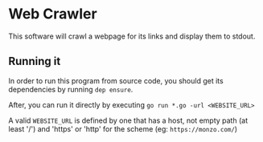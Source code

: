 # Web Crawler

This software will crawl a webpage for its links and display them to stdout.

## Running it

In order to run this program from source code, you should get its dependencies by running `dep ensure`.

After, you can run it directly by executing `go run *.go -url <WEBSITE_URL>`

A valid `WEBSITE_URL` is defined by one that has a host, not empty path (at least '/') and 'https' or 'http' for the scheme (eg: `https://monzo.com/`)